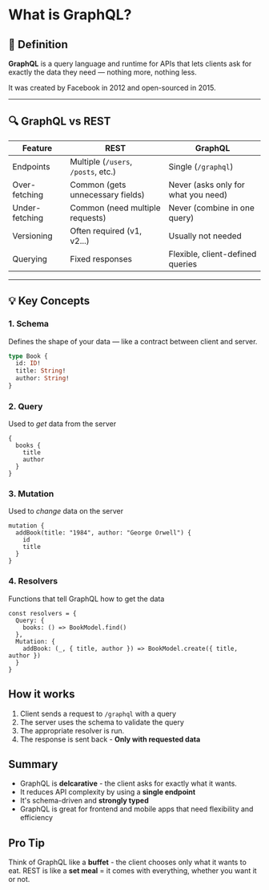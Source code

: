 # What is GraphQL?

## 🧠 Definition

**GraphQL** is a query language and runtime for APIs that lets clients ask for exactly the data they need — nothing more, nothing less.

It was created by Facebook in 2012 and open-sourced in 2015.

---

## 🔍 GraphQL vs REST

| Feature        | REST                                | GraphQL                             |
| -------------- | ----------------------------------- | ----------------------------------- |
| Endpoints      | Multiple (`/users`, `/posts`, etc.) | Single (`/graphql`)                 |
| Over-fetching  | Common (gets unnecessary fields)    | Never (asks only for what you need) |
| Under-fetching | Common (need multiple requests)     | Never (combine in one query)        |
| Versioning     | Often required (v1, v2...)          | Usually not needed                  |
| Querying       | Fixed responses                     | Flexible, client-defined queries    |

---

## 💡 Key Concepts

### 1. **Schema**

Defines the shape of your data — like a contract between client and server.

```graphql
type Book {
  id: ID!
  title: String!
  author: String!
}
```

### 2. **Query**

Used to _get_ data from the server

```
{
  books {
    title
    author
  }
}
```

### 3. **Mutation**

Used to _change_ data on the server

```
mutation {
  addBook(title: "1984", author: "George Orwell") {
    id
    title
  }
}
```

### 4. **Resolvers**

Functions that tell GraphQL how to get the data

```
const resolvers = {
  Query: {
    books: () => BookModel.find()
  },
  Mutation: {
    addBook: (_, { title, author }) => BookModel.create({ title, author })
  }
}

```

## How it works

1. Client sends a request to `/graphql` with a query
2. The server uses the schema to validate the query
3. The appropriate resolver is run.
4. The response is sent back - **Only with requested data**

## Summary

- GraphQL is **delcarative** - the client asks for exactly what it wants.
- It reduces API complexity by using a **single endpoint**
- It's schema-driven and **strongly typed**
- GraphQL is great for frontend and mobile apps that need flexibility and efficiency

## Pro Tip

Think of GraphQL like a **buffet** - the client chooses only what it wants to eat. REST is like a **set meal** = it comes with everything, whether you want it or not.

